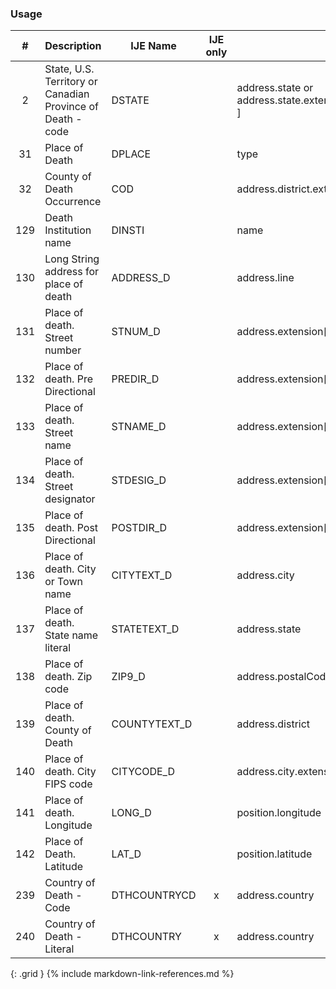 ### Usage


| **#** |  **Description**   |  **IJE Name**   | IJE only |  **Field**  |  **Type**  | **Value Set**  |
| :---------: | ------------- | ------------ | :----------: |---------- | -------- | -------- |
| 2 | State, U.S. Territory or Canadian Province of Death - code | DSTATE| |address.state or address.state.extension[nationalReportingJurisdictionId ] | codeable | [StatesTerritoriesProvincesVS] or [JurisdictionVS] | 
| 31 | Place of Death | DPLACE| |type | codeable | [PlaceOfDeathVS] | 
| 32 | County of Death Occurrence | COD| |address.district.extension[countyCode] | integer | see [CountyCodes] | 
| 129 | Death Institution name | DINSTI| |name | string  |  | 
| 130 | Long String address for place of death | ADDRESS_D| |address.line | string  |  | 
| 131 | Place of death. Street number | STNUM_D| |address.extension[stnum] | string |  | 
| 132 | Place of death. Pre Directional | PREDIR_D| |address.extension[predir] | string |  | 
| 133 | Place of death. Street name | STNAME_D| |address.extension[stname] | string |  | 
| 134 | Place of death. Street designator | STDESIG_D| |address.extension[stdesig] | string |  | 
| 135 | Place of death. Post Directional | POSTDIR_D| |address.extension[postdir] | string |  | 
| 136 | Place of death. City or Town name | CITYTEXT_D| |address.city | string |  | 
| 137 | Place of death. State name literal | STATETEXT_D| |address.state | string |  | 
| 138 | Place of death. Zip code | ZIP9_D| |address.postalCode | string |  | 
| 139 | Place of death. County of Death | COUNTYTEXT_D| |address.district | string |  | 
| 140 | Place of death. City FIPS code | CITYCODE_D| |address.city.extension[ cityCode] | integer | see [CityCodes] | 
| 141 | Place of death. Longitude | LONG_D| |position.longitude | float |  | 
| 142 | Place of Death. Latitude | LAT_D| |position.latitude | float |  | 
| 239 | Country of Death - Code | DTHCOUNTRYCD| x|address.country  | string  | Not Used.  For US Death certificates should be US | 
| 240 | Country of Death - Literal | DTHCOUNTRY| x|address.country  | string  | Not used. For US Death certificates should be US | 
{: .grid }
{% include markdown-link-references.md %}
